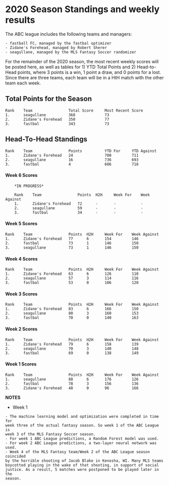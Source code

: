 # 2020 Season Standings and weekly results

The ABC league includes the following teams and managers:
```
- fastball FC, managed by the fastbal optimizer
- Zidane's Forehead, managed by Robert Sherer
- seagullane, managed by the MLS Fantasy Soccer randomizer
```
For the remainder of the 2020 season, the most recent weekly scores will be
posted here, as well as tables for 1) YTD Total Points and 2) Head-to-Head
points, where 3 points is a win, 1 point a draw, and 0 points for a lost. Since
there are three teams, each team will be in a HtH match with the other team
each week.

## Total Points for the Season
    Rank    Team                Total Score     Most Recent Score
    1.      seagullane          368             73
    2.      Zidane's Forehead   350             77
    3.      fastbal             343             73

## Head-To-Head Standings
    Rank    Team                Points          YTD For     YTD Against
    1.      Zidane's Forehead   24              700         711
    2.      seagullane          16              736         693
    3.      fastbal             4               686         718


#### Week 6 Scores
```
    *IN PROGRESS*

    Rank    Team                Points  H2H     Week For    Week Against
    1.      Zidane's Forehead   72      -       -           -
    2.      seagullane          59      -       -           -
    3.      fastbal             34      -       -           -
```
#### Week 5 Scores
    Rank    Team                Points  H2H     Week For    Week Against
    1.      Zidane's Forehead   77      6       154         146
    2.      fastbal             73      1       146         150
    3.      seagullane          73      1       146         150

#### Week 4 Scores
    Rank    Team                Points  H2H     Week For    Week Against
    1.      Zidane's Forehead   63      6       126         110
    2.      seagullane          57      3       114         116
    3.      fastbal             53      0       106         120
    
#### Week 3 Scores
    Rank    Team                Points  H2H     Week For    Week Against
    1.      Zidane's Forehead   83      6       166         150
    2.      seagullane          80      3       160         153
    3.      fastbal             70      0       140         163
    
#### Week 2 Scores
    Rank    Team                Points  H2H     Week For    Week Against
    1.      Zidane's Forehead   79      6       158         139
    2.      seagullane          70      3       140         148
    3.      fastbal             69      0       138         149
    
#### Week 1 Scores
    Rank    Team                Points  H2H     Week For    Week Against
    1.      seagullane          88      6       176         126
    2.      fastbal             78      3       156         136
    3.      Zidane's Forehead   48      0       96          166


**NOTES**

- Week 1
```
- The machine learning model and optimization were completed in time for
week three of the actual fantasy season. So week 1 of the ABC League is
week 3 of the MLS Fantasy Soccer season.
- For week 1 ABC League predictions, a Random Forest model was used.
- For week 2 ABC League predictions, a two-layer neural network was used.
- Week 4 of the MLS Fantasy team/Week 2 of the ABC League season coincided
by the horrible shooting of Jacob Blake in Kenosha, WI. Many MLS teams
boycotted playing in the wake of that shooting, in support of social
justice. As a result, 5 matches were postponed to be played later in the
season.
```
